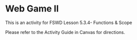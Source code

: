 # Web Game II

This is an activity for FSWD Lesson 5.3.4- Functions & Scope

Please refer to the Activity Guide in Canvas for directions.